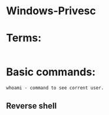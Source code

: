 # Windows-Privesc

# Terms:
```

```
# Basic commands:
```
whoami - command to see corrent user.

```
## Reverse shell
```

```
